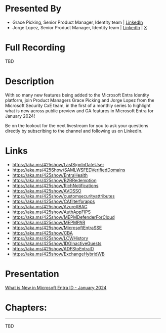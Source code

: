 # Presented By 
- Grace Picking, Senior Product Manager, Identity team | [LinkedIn](https://www.linkedin.com/in/grace-picking) 
- Jorge Lopez, Senior Product Manager, Identity team | [LinkedIn](https://www.linkedin.com/in/jorgealopez1/) | [X](https://x.com/JorgeALopez)

# Full Recording
TBD

# Description
With so many new features being added to the Microsoft Entra Identity platform,  join Product Managers Grace Picking and Jorge Lopez from the Microsoft Security CxE team,  in the first of a monthly series to highlight what is new across public preview and GA features in Microsoft Entra for January 2024!


Be on the lookout for the next livestream for you to ask your questions directly by subscribing to the channel and following us on LinkedIn.

# Links
- https://aka.ms/425show/LastSignInDateUser
- https://aka.ms/425Show/SAMLWSFEDVerifiedDomains
- https://aka.ms/425show/EntraHealth
- https://aka.ms/425show/B2BRedemption
- https://aka.ms/425show/RichNotifications
- https://aka.ms/425show/AVDSSO
- https://aka.ms/425show/customsecurityattributes
- https://aka.ms/425show/CAfilterforapps
- https://aka.ms/425show/AzureABAC
- https://aka.ms/425show/AuthAppFIPS
- https://aka.ms/425show/MEPMDefenderForCloud
- https://aka.ms/425show/MEPMPAR
- https://aka.ms/425show/MicrosoftEntraSSE
- https://aka.ms/425show/CBA
- https://aka.ms/425show/LCWHistory
- https://aka.ms/425show/IDGInactiveGuests
- https://aka.ms/425show/ADFStoEntraID
- https://aka.ms/425show/ExchangeHybridWB

# Presentation

[What is New in Microsoft Entra ID - January 2024](https://github.com/425show/EntraWhatsNew/blob/main/2024/January/425%20Show%20Connect%20January%202024.pdf) 

# Chapters:
---------------------------
TBD
